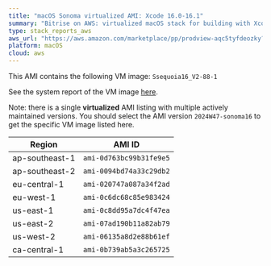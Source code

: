 ```yaml
---
title: "macOS Sonoma virtualized AMI: Xcode 16.0-16.1"
summary: "Bitrise on AWS: virtualized macOS stack for building with Xcode"
type: stack_reports_aws
aws_url: "https://aws.amazon.com/marketplace/pp/prodview-aqc5tyfdeozky?sr=0-4&ref_=beagle&applicationId=AWSMPContessa"
platform: macOS
cloud: aws
---
```


This AMI contains the following VM image: `Ssequoia16_V2-88-1`

See the system report of the VM image [here](../osx-xcode-16.0.x.md).

Note: there is a single **virtualized** AMI listing with multiple actively maintained versions. You should select the AMI version `2024W47-sonoma16` to get the specific VM image listed here.

| Region         | AMI ID                  |
| ---------------| ----------------------- |
| ap-southeast-1 | `ami-0d763bc99b31fe9e5` |
| ap-southeast-2 | `ami-0094bd74a33c29db2` |
| eu-central-1   | `ami-020747a087a34f2ad` |
| eu-west-1      | `ami-0c6dc68c85e983424` |
| us-east-1      | `ami-0c8dd95a7dc4f47ea` |
| us-east-2      | `ami-07ad190b11a82ab79` |
| us-west-2      | `ami-06135a8d2e88b61ef` |
| ca-central-1   | `ami-0b739ab5a3c265725` |
